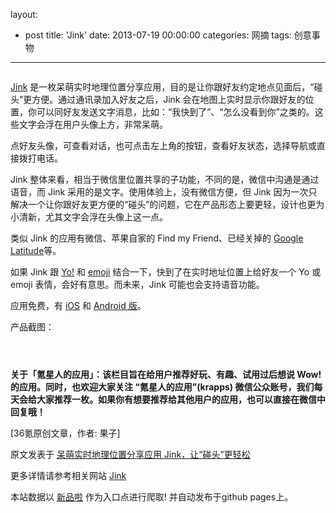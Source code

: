 layout: 
  - post 
title: 'Jink' 
date: 2013-07-19 00:00:00 
categories: 网摘 
tags: 创意事物 
---

<p><img src="http://a.36krcnd.com/photo/2014/97fd7a81edddff508ea8157b61ad4454.png" alt=""/></p>

<p><a target="_blank" data-no-turbolink="true" href="http://www.jinkapp.com/">Jink</a> 是一枚呆萌实时地理位置分享应用，目的是让你跟好友约定地点见面后，“碰头”更方便。通过通讯录加入好友之后，Jink 会在地图上实时显示你跟好友的位置，你可以同好友发送文字消息，比如：“我快到了”、“怎么没看到你”之类的。这些文字会浮在用户头像上方，非常呆萌。</p>

<p>点好友头像，可查看对话，也可点击左上角的按钮，查看好友状态，选择导航或直接拨打电话。</p>

<p>Jink 整体来看，相当于微信里位置共享的子功能，不同的是，微信中沟通是通过语音，而 Jink 采用的是文字。使用体验上，没有微信方便，但 Jink 因为一次只解决一个让你跟好友更方便的“碰头”的问题，它在产品形态上要更轻，设计也更为小清新，尤其文字会浮在头像上这一点。</p>

<p>类似 Jink 的应用有微信、苹果自家的 Find my Friend、已经关掉的 <a target="_blank" data-no-turbolink="true" href="http://www.36kr.com/clipped/4420">Google Latitude</a>等。</p>

<p>如果 Jink 跟 <a target="_blank" data-no-turbolink="true" href="http://www.36kr.com/p/213133.html">Yo!</a> 和 <a target="_blank" data-no-turbolink="true" href="http://www.36kr.com/p/213342.html">emoji</a> 结合一下，快到了在实时地址位置上给好友一个 Yo 或 emoji 表情，会好有意思。而未来，Jink 可能也会支持语音功能。</p>

<p>应用免费，有 <a target="_blank" data-no-turbolink="true" href="https://itunes.apple.com/us/app/jink-delightful-location-sharing/id789646743?mt=8">iOS</a> 和 <a target="_blank" data-no-turbolink="true" href="https://play.google.com/store/apps/details?id=com.greenhouseapps.jink">Android 版</a>。</p>

<p>产品截图：</p>

<p><img src="http://a.36krcnd.com/photo/2014/2317bb9c4a9e85a15b17645ba309876a.png" alt=""/></p>

<p><img src="http://a.36krcnd.com/photo/2014/286debb4b33d56780de571e80a26abd2.png" alt=""/></p>

<p><img src="http://a.36krcnd.com/photo/2014/d6b78d388680ea8d9e695a3dcd7a4e70.png" alt=""/></p>

<p><strong>关于「氪星人的应用」：该栏目旨在给用户推荐好玩、有趣、试用过后想说 Wow! 的应用。同时，也欢迎大家关注 “氪星人的应用”(krapps) 微信公众账号，我们每天会给大家推荐一枚。如果你有想要推荐给其他用户的应用，也可以直接在微信中回复哦！</strong></p>
					<p>[<span>36氪</span>原创文章，作者: 果子]</p>
					<p></p>  



原文发表于 [呆萌实时地理位置分享应用 Jink，让“碰头”更轻松](http://www.36kr.com/p/213879.html)  

更多详情请参考相关网站 [Jink](http://www.jinkapp.com/)  

本站数据以 [新品啦](http://xinpinla.com/) 作为入口点进行爬取! 并自动发布于github pages上。  
